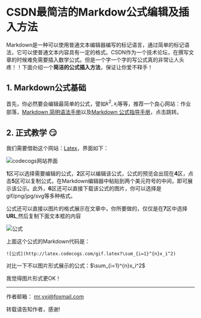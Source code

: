 # CSDN最简洁的Markdow公式编辑及插入方法

Markdown是一种可以使用普通文本编辑器编写的标记语言，通过简单的标记语法，它可以使普通文本内容具有一定的格式。CSDN作为一个技术论坛，在撰写文章的时候难免需要插入数学公式。但是一个字一个字的写公式真的非常让人头疼！！下面介绍一个**简洁的公式插入方法**，保证让你爱不释手！

## 1. Markdown公式基础

首先，你必然要会编辑最简单的公式，譬如$k^2, x_i$等等，推荐一个良心网站：作业部落，[Markdown 简明语法手册][1]以及[Markdown 公式指导手册][2]，点击跳转。

## 2. 正式教学 :smirk:

我们需要借助这个网站：[Latex][3]，界面如下：

![codecogs网站界面][4]

**1**区可以选择需要编辑的公式，**2**区可以编辑该公式，公式的预览会出现在**4**区，点击**5**区可以复制公式，在Markdown编辑器中粘贴到两个美元符号的中间，即可展示该公示。此外，**6**区还可以直接下载该公式的图片，你可以选择是gif/png/jpg/svg等多种格式。

公式还可以直接以图片的格式展示在文章中，你所要做的，仅仅是在**7**区中选择**URL**,然后复制下面文本框的内容

![公式](http://latex.codecogs.com/gif.latex?\sum_{i=1}^{n}x_i^2)

上面这个公式的Markdown代码是：

    ![公式](http://latex.codecogs.com/gif.latex?\sum_{i=1}^{n}x_i^2)

对比一下不以图片形式展示的公式：$\sum_{i=1}^{n}x_i^2$

我觉得图片形式更OK！

---
作者邮箱： mr.yxj@foxmail.com

转载请告知作者，感谢!

[1]:https://www.zybuluo.com/mdeditor?url=https://www.zybuluo.com/static/editor/md-help.markdown
[2]:https://www.zybuluo.com/codeep/note/163962
[3]:http://www.codecogs.com/latex/eqneditor.php
[4]:https://github.com/KARL13YAN/learning/raw/master/pic/2.png